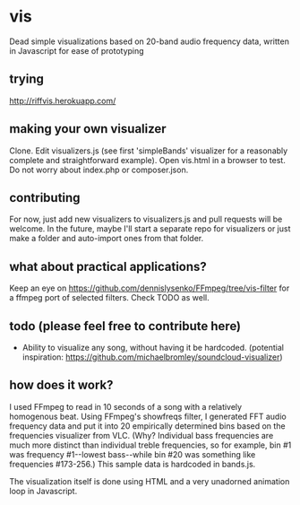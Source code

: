 # vis
Dead simple visualizations based on 20-band audio frequency data, written in Javascript for ease of prototyping

## trying
http://riffvis.herokuapp.com/

## making your own visualizer
Clone. Edit visualizers.js (see first 'simpleBands' visualizer for a reasonably complete and straightforward example). Open vis.html in a browser to test. Do not worry about index.php or composer.json.

## contributing
For now, just add new visualizers to visualizers.js and pull requests will be welcome. In the future, maybe I'll start a separate repo for visualizers or just make a folder and auto-import ones from that folder.

## what about practical applications?
Keep an eye on https://github.com/dennislysenko/FFmpeg/tree/vis-filter for a ffmpeg port of selected filters. Check TODO as well.

## todo (please feel free to contribute here)
- Ability to visualize any song, without having it be hardcoded. (potential inspiration: https://github.com/michaelbromley/soundcloud-visualizer)

## how does it work?
I used FFmpeg to read in 10 seconds of a song with a relatively homogenous beat. Using FFmpeg's showfreqs filter, I generated FFT audio frequency data and put it into 20 empirically determined bins based on the frequencies visualizer from VLC. (Why? Individual bass frequencies are much more distinct than individual treble frequencies, so for example, bin #1 was frequency #1--lowest bass--while bin #20 was something like frequencies #173-256.) This sample data is hardcoded in bands.js. 

The visualization itself is done using HTML <canvas> and a very unadorned animation loop in Javascript.
